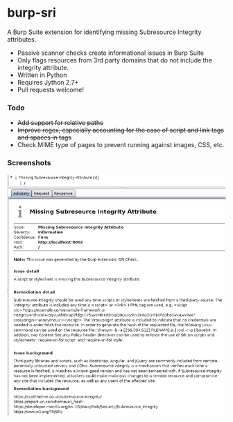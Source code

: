 # burp-sri

A Burp Suite extension for identifying missing Subresource Integrity attributes.

* Passive scanner checks create informational issues in Burp Suite
* Only flags resources from 3rd party domains that do not include the integrity attribute.
* Written in Python
* Requires Jython 2.7+
* Pull requests welcome!

### Todo

* ~~Add support for relative paths~~
* ~~Improve regex, especially accounting for the case of script and link tags and spaces in tags~~
* Check MIME type of pages to prevent running against images, CSS, etc.

### Screenshots
![Example Issue](screenshots/screenshot01.png)
